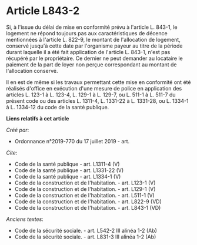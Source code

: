 # Article L843-2

Si, à l'issue du délai de mise en conformité prévu à l'article L. 843-1, le logement ne répond toujours pas aux
caractéristiques de décence mentionnées à l'article L. 822-9, le montant de l'allocation de logement, conservé jusqu'à cette
date par l'organisme payeur au titre de la période durant laquelle il a été fait application de l'article L. 843-1, n'est pas
récupéré par le propriétaire. Ce dernier ne peut demander au locataire le paiement de la part de loyer non perçue
correspondant au montant de l'allocation conservé. 

Il en est de même si les travaux permettant cette mise en conformité ont été réalisés d'office en exécution d'une mesure de
police en application des articles L. 123-1 à L. 123-4, L. 129-1 à L. 129-7, ou L. 511-1 à L. 511-7 du présent code ou des
articles L. 1311-4, L. 1331-22 à L. 1331-28, ou L. 1334-1 à L. 1334-12 du code de la santé publique.

**Liens relatifs à cet article**

_Créé par_:

  - Ordonnance n°2019-770 du 17 juillet 2019 - art.

_Cite_:

  - Code de la santé publique - art. L1311-4 (V)
  - Code de la santé publique - art. L1331-22 (V)
  - Code de la santé publique - art. L1334-1 (V)
  - Code de la construction et de l'habitation. - art. L123-1 (V)
  - Code de la construction et de l'habitation. - art. L129-1 (V)
  - Code de la construction et de l'habitation. - art. L511-1 (V)
  - Code de la construction et de l'habitation. - art. L822-9 (VD)
  - Code de la construction et de l'habitation. - art. L843-1 (VD)

_Anciens textes_:

  - Code de la sécurité sociale. - art. L542-2 III alinéa 1-2 (Ab)
  - Code de la sécurité sociale. - art. L831-3 III alinéa 1-2 (Ab)
